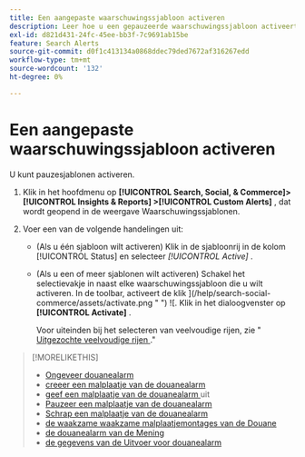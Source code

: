 ```yaml
---
title: Een aangepaste waarschuwingssjabloon activeren
description: Leer hoe u een gepauzeerde waarschuwingssjabloon activeert.
exl-id: d821d431-24fc-45ee-bb3f-7c9691ab15be
feature: Search Alerts
source-git-commit: d0f1c413134a0868ddec79ded7672af316267edd
workflow-type: tm+mt
source-wordcount: '132'
ht-degree: 0%

---
```


# Een aangepaste waarschuwingssjabloon activeren

U kunt pauzesjablonen activeren.

1. Klik in het hoofdmenu op **[!UICONTROL Search, Social, & Commerce]> [!UICONTROL Insights & Reports] >[!UICONTROL Custom Alerts]** , dat wordt geopend in de weergave Waarschuwingssjablonen.

1. Voer een van de volgende handelingen uit:

   * (Als u één sjabloon wilt activeren) Klik in de sjabloonrij in de kolom [!UICONTROL Status] en selecteer *[!UICONTROL Active]* .

   * (Als u een of meer sjablonen wilt activeren) Schakel het selectievakje in naast elke waarschuwingssjabloon die u wilt activeren. In de toolbar, activeert de klik ](/help/search-social-commerce/assets/activate.png " ") ![. Klik in het dialoogvenster op **[!UICONTROL Activate]** .

     Voor uiteinden bij het selecteren van veelvoudige rijen, zie &quot;[ Uitgezochte veelvoudige rijen ](/help/search-social-commerce/common-tasks/navigation-editing-selection/multiple-rows-select.md).&quot;

>[!MORELIKETHIS]
>
>* [ Ongeveer douanealarm ](alert-about.md)
>* [ creeer een malplaatje van de douanealarm ](alert-template-create.md)
>* [ geef een malplaatje van de douanealarm ](alert-template-edit.md) uit
>* [ Pauzeer een malplaatje van de douanealarm ](alert-template-pause.md)
>* [ Schrap een malplaatje van de douanealarm ](alert-template-delete.md)
>* [ de waakzame waakzame malplaatjemontages van de Douane ](alert-template-settings.md)
>* [ de douanealarm van de Mening ](alert-view.md)
>* [ de gegevens van de Uitvoer voor douanealarm ](alert-export-data.md)
